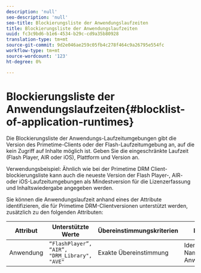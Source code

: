 ```yaml
---
description: 'null'
seo-description: 'null'
seo-title: Blockierungsliste der Anwendungslaufzeiten
title: Blockierungsliste der Anwendungslaufzeiten
uuid: fc3c9bd6-b1e6-4534-b29c-cd9a35b80928
translation-type: tm+mt
source-git-commit: 9d2e046ae259c05fb4c278f464c9a26795e554fc
workflow-type: tm+mt
source-wordcount: '123'
ht-degree: 0%

---
```



# Blockierungsliste der Anwendungslaufzeiten{#blocklist-of-application-runtimes}

Die Blockierungsliste der Anwendungs-Laufzeitumgebungen gibt die Version des Primetime-Clients oder der Flash-Laufzeitumgebung an, auf die kein Zugriff auf Inhalte möglich ist. Geben Sie die eingeschränkte Laufzeit (Flash Player, AIR oder iOS), Plattform und Version an.

Verwendungsbeispiel: Ähnlich wie bei der Primetime DRM Client-blockierungsliste kann auch die neueste Version der Flash Player-, AIR- oder iOS-Laufzeitumgebungen als Mindestversion für die Lizenzerfassung und Inhaltswiedergabe angegeben werden.

Sie können die Anwendungslaufzeit anhand eines der Attribute identifizieren, die für Primetime DRM-Clientversionen unterstützt werden, zusätzlich zu den folgenden Attributen:

| **Attribut** | **Unterstützte Werte** | **Übereinstimmungskriterien** | **Beschreibung** |
|---|---|---|---|
| Anwendung | `“FlashPlayer”, “AIR”, "DRM_Library", "AVE"` | Exakte Übereinstimmung | Identifiziert den Namen der Anwendungslaufzeit. |

